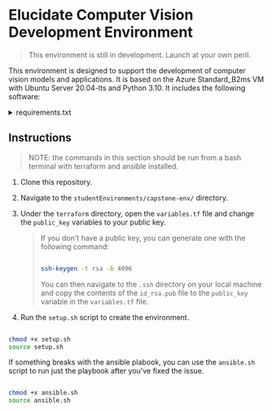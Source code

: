 # Elucidate Computer Vision Development Environment

> This environment is still in development. Launch at your own peril.

This environment is designed to support the development of computer vision models and applications. It is based on the Azure Standard_B2ms VM with Ubuntu Server 20.04-lts and Python 3.10. It includes the following software:

<details> <!-- markdownlint-disable MD033 -->
<summary>requirements.txt</summary>

asttokens==2.4.1  
bleach==6.1.0  
certifi==2024.2.2  
charset-normalizer==3.3.2  
comm==0.2.1  
contourpy==1.2.0  
cycler==0.12.1  
debugpy==1.8.1  
decorator==5.1.1  
docopt==0.6.2  
exceptiongroup==1.2.0  
executing==2.0.1  
filelock==3.13.1  
fonttools==4.48.1  
fsspec==2024.2.0  
idna==3.6  
ipykernel==6.29.2  
ipython==8.21.0  
jedi==0.19.1  
Jinja2==3.1.3  
jupyter_client==8.6.0  
jupyter_core==5.7.1  
kaggle==1.6.5  
kiwisolver==1.4.5  
MarkupSafe==2.1.5  
matplotlib==3.8.2  
matplotlib-inline==0.1.6  
mpmath==1.3.0  
nest-asyncio==1.6.0  
networkx==3.2.1  
numpy==1.26.4  
nvidia-cublas-cu12==12.1.3.1  
nvidia-cuda-cupti-cu12==12.1.105  
nvidia-cuda-nvrtc-cu12==12.1.105  
nvidia-cuda-runtime-cu12==12.1.105  
nvidia-cudnn-cu12==8.9.2.26  
nvidia-cufft-cu12==11.0.2.54  
nvidia-curand-cu12==10.3.2.106  
nvidia-cusolver-cu12==11.4.5.107  
nvidia-cusparse-cu12==12.1.0.106  
nvidia-nccl-cu12==2.19.3  
nvidia-nvjitlink-cu12==12.3.101  
nvidia-nvtx-cu12==12.1.105  
opencv-python==4.9.0.80  
packaging==23.2  
pandas==2.2.0  
parso==0.8.3  
pexpect==4.9.0  
pillow==10.2.0  
pipreqs==0.4.13  
platformdirs==4.2.0  
prompt-toolkit==3.0.43  
psutil==5.9.8  
ptyprocess==0.7.0  
pure-eval==0.2.2  
py-cpuinfo==9.0.0  
Pygments==2.17.2  
pyparsing==3.1.1  
python-dateutil==2.8.2  
python-slugify==8.0.4  
pytz==2024.1  
PyYAML==6.0.1  
pyzmq==25.1.2  
requests==2.31.0  
scipy==1.12.0  
seaborn==0.13.2  
six==1.16.0  
stack-data==0.6.3  
sympy==1.12  
text-unidecode==1.3  
thop==0.1.1.post2209072238  
torch==2.2.0  
torchvision==0.17.0  
tornado==6.4  
tqdm==4.66.1  
traitlets==5.14.1  
triton==2.2.0  
typing_extensions==4.9.0  
tzdata==2023.4  
ultralytics==8.1.11  
urllib3==2.2.0  
wcwidth==0.2.13  
webencodings==0.5.1  
yarg==0.1.9  

</details>

## Instructions

> NOTE: the commands in this section should be run from a bash terminal with terraform and ansible installed.

1. Clone this repository.
2. Navigate to the `studentEnvironments/capstone-env/` directory.
3. Under the `terraform` directory, open the `variables.tf` file and change the `public_key` variables to your public key.
    > If you don't have a public key, you can generate one with the following command:
    >
    > ```bash
    >
    > ssh-keygen -t rsa -b 4096
    > ```
    >
    > You can then navigate to the `.ssh` directory on your local machine and copy the contents of the `id_rsa.pub` file to the `public_key` variable in the `variables.tf` file.

4. Run the `setup.sh` script to create the environment.

```bash

chmod +x setup.sh
source setup.sh

```

If something breaks with the ansible plabook, you can use the `ansible.sh` script to run just the playbook after you've fixed the issue.

```bash

chmod +x ansible.sh
source ansible.sh

```

